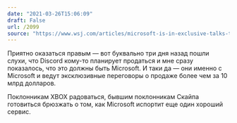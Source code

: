 ```yaml
---
date: "2021-03-26T15:06:09"
draft: False
url: /2099
source: "https://www.wsj.com/articles/microsoft-is-in-exclusive-talks-to-acquire-discord-11616715164"
---
```


Приятно оказаться правым — вот буквально три дня назад пошли слухи, что Discord кому-то планирует продаться и мне сразу показалось, что это должны быть Microsoft. И таки да — они именно с Microsoft и ведут эксклюзивные переговоры о продаже более чем за 10 млрд долларов. 

Поклонникам XBOX радоваться, бывшим поклонникам Скайпа готовиться брюзжать о том, как Microsoft испортит еще один хороший сервис.
